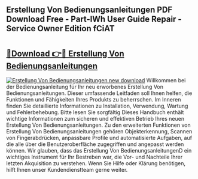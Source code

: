 ## Erstellung Von Bedienungsanleitungen PDF Download Free - Part-lWh User Guide Repair - Service Owner Edition fCiAT

# <h2><a href="http://df37t7h.blite.top/?on=Erstellung+Von+Bedienungsanleitungen">🔗Download 👉🔴 Erstellung Von Bedienungsanleitungen</a></h2>

[![Erstellung Von Bedienungsanleitungen new download](https://i.imgur.com/lujVjoI.png)](http://df37t7h.blite.top/?on=Erstellung+Von+Bedienungsanleitungen)
Willkommen bei der Bedienungsanleitung für Ihr neu erworbenes Erstellung Von Bedienungsanleitungen. Dieser umfassende Leitfaden soll Ihnen helfen, die Funktionen und Fähigkeiten Ihres Produkts zu beherrschen. Im Inneren finden Sie detaillierte Informationen zu Installation, Verwendung, Wartung und Fehlerbehebung. Bitte lesen Sie sorgfältig Dieses Handbuch enthält wichtige Informationen zum sicheren und effektiven Betrieb Ihres neuen Erstellung Von Bedienungsanleitungen. Zu den erweiterten Funktionen von Erstellung Von Bedienungsanleitungen gehören Objekterkennung, Scannen von Fingerabdrücken, anpassbare Profile und automatisierte Aufgaben, auf die alle über die Benutzeroberfläche zugegriffen und angepasst werden können. Wir glauben, dass das Erstellung Von BedienungsanleitungenD ein wichtiges Instrument für Ihr Bestreben war, die Vor- und Nachteile Ihrer letzten Akquisition zu verstehen. Wenn Sie Hilfe oder Klärung benötigen, hilft Ihnen unser Kundendienstteam gerne weiter.
